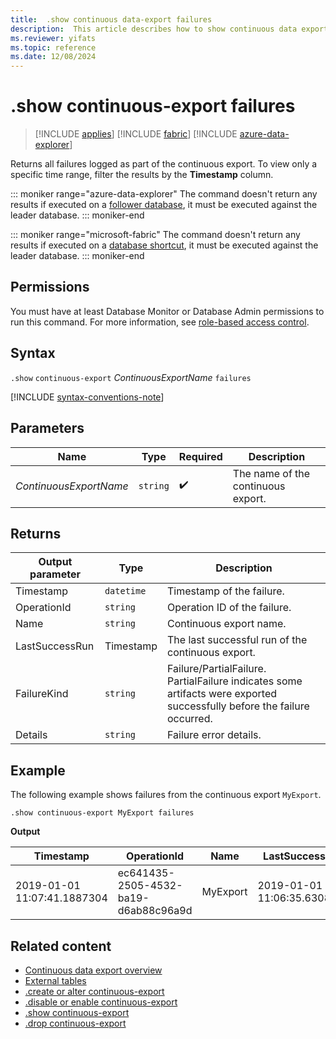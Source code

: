 ```yaml
---
title:  .show continuous data-export failures
description:  This article describes how to show continuous data export failures.
ms.reviewer: yifats
ms.topic: reference
ms.date: 12/08/2024
---
```

# .show continuous-export failures

> [!INCLUDE [applies](../../includes/applies-to-version/applies.md)] [!INCLUDE [fabric](../../includes/applies-to-version/fabric.md)] [!INCLUDE [azure-data-explorer](../../includes/applies-to-version/azure-data-explorer.md)]

Returns all failures logged as part of the continuous export. To view only a specific time range, filter the results by the **Timestamp** column.

::: moniker range="azure-data-explorer"
The command doesn't return any results if executed on a [follower database](/azure/data-explorer/follower), it must be executed against the leader database.
::: moniker-end

::: moniker range="microsoft-fabric"
The command doesn't return any results if executed on a [database shortcut](/fabric/real-time-intelligence/database-shortcut), it must be executed against the leader database.
::: moniker-end

## Permissions

You must have at least Database Monitor or Database Admin permissions to run this command. For more information, see [role-based access control](../../access-control/role-based-access-control.md).

## Syntax

`.show` `continuous-export` *ContinuousExportName* `failures`

[!INCLUDE [syntax-conventions-note](../../includes/syntax-conventions-note.md)]

## Parameters

| Name | Type | Required | Description |
|--|--|--|--|
| *ContinuousExportName* | `string` |  :heavy_check_mark: | The name of the continuous export. |

## Returns

| Output parameter | Type | Description |
|--|--|--|
| Timestamp | `datetime` | Timestamp of the failure. |
| OperationId | `string` | Operation ID of the failure. |
| Name | `string` | Continuous export name. |
| LastSuccessRun | Timestamp | The last successful run of the continuous export. |
| FailureKind | `string` | Failure/PartialFailure. PartialFailure indicates some artifacts were exported successfully before the failure occurred. |
| Details | `string` | Failure error details. |

## Example

The following example shows failures from the continuous export `MyExport`.

```kusto
.show continuous-export MyExport failures 
```

**Output**

| Timestamp                   | OperationId                          | Name     | LastSuccessRun              | FailureKind | Details    |
|-----------------------------|--------------------------------------|----------|-----------------------------|-------------|------------|
| 2019-01-01 11:07:41.1887304 | ec641435-2505-4532-ba19-d6ab88c96a9d | MyExport | 2019-01-01 11:06:35.6308140 | Failure     | Details... |

## Related content

* [Continuous data export overview](continuous-data-export.md)
* [External tables](../../query/schema-entities/external-tables.md)
* [.create or alter continuous-export](create-alter-continuous.md)
* [.disable or enable continuous-export](disable-enable-continuous.md)
* [.show continuous-export](show-continuous-export.md)
* [.drop continuous-export](drop-continuous-export.md)
